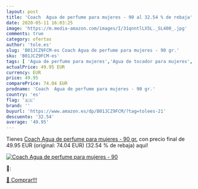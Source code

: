 ```yaml
---
layout: post
title: 'Coach  Agua de perfume para mujeres - 90 al 32.54 % de rebaja'
date: 2020-05-11 16:03:25
image: 'https://m.media-amazon.com/images/I/31qnntlLX5L._SL400_.jpg'
comments: true
category: ofertas
author: 'tole.es'
slug: 'B01JCZ9FCM-es Coach Agua de perfume para mujeres - 90 gr.'
sku: 'B01JCZ9FCM-es'
tags: [ 'Agua de perfume para mujeres','Agua de tocador para mujeres','Almacenaje de adornos festivos','Almacenamiento y organización','Belleza','Fragancias para mujeres','Hogar y cocina','Juguetes','Juguetes electrónicos','Juguetes y juegos','Perfumes y fragancias','Productos para el cuidado de la piel','Sets y juegos para el cuidado de la piel','Videojuegos para niños','agua','de','perfume', ]
actualPrice: 49.95 EUR
currency: EUR
price: 49.95
comparePrice: 74.04 EUR
prodname: 'Coach  Agua de perfume para mujeres - 90 gr.'
country: 'es'
flag: '🇪🇸'
brand: ''
buyurl: 'https://www.amazon.es/dp/B01JCZ9FCM/?tag=tolees-21'
descuento: '32.54'
average: '49.95'
---
```


Tienes [Coach  Agua de perfume para mujeres - 90 gr.](https://www.amazon.es/dp/B01JCZ9FCM/?tag=tolees-21) con precio final de  49.95 EUR (original: 74.04 EUR) (32.54 %  de rebaja) aqui!

[![Coach  Agua de perfume para mujeres - 90](https://m.media-amazon.com/images/I/31qnntlLX5L._SL400_.jpg)](https://www.amazon.es/dp/B01JCZ9FCM/?tag=tolees-21)

🔎:


[🛒 Comprar!!!](https://www.amazon.es/dp/B01JCZ9FCM/?tag=tolees-21)
